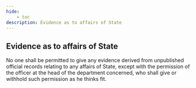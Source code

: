 ```yaml
---
hide:
    - toc
description: Evidence as to affairs of State
---
```


## Evidence as to affairs of State

No one shall be permitted to give any evidence derived from unpublished official records relating to any affairs of State, except with the permission of the officer at the head of the department concerned, who shall give or withhold such permission as he thinks fit.
